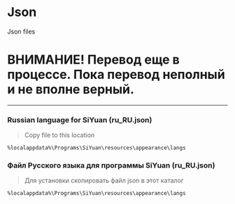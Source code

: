 # Json
Json files

# ВНИМАНИЕ! Перевод еще в процессе. Пока перевод неполный и не вполне верный.
---

### Russian language for SiYuan (ru_RU.json)

> Copy file to this location

`%localappdata%\Programs\SiYuan\resources\appearance\langs`

### Файл Русского языка для программы SiYuan (ru_RU.json)

> Для установки скопировать файл json в этот каталог

`%localappdata%\Programs\SiYuan\resources\appearance\langs`
